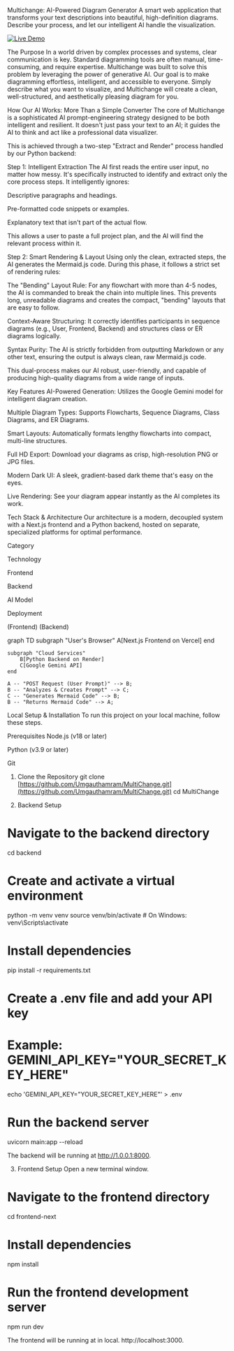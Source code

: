 Multichange: AI-Powered Diagram Generator
A smart web application that transforms your text descriptions into beautiful, high-definition diagrams. Describe your process, and let our intelligent AI handle the visualization.

<a href="https://multi-change.vercel.app" target="_blank">
<img src="https://www.google.com/url?sa=E&source=gmail&q=https://img.shields.io/badge/Live%20Demo-Click%20Here-blue?style=for-the-badge%26logo=vercel" alt="Live Demo">
</a>

The Purpose
In a world driven by complex processes and systems, clear communication is key. Standard diagramming tools are often manual, time-consuming, and require expertise. Multichange was built to solve this problem by leveraging the power of generative AI. Our goal is to make diagramming effortless, intelligent, and accessible to everyone. Simply describe what you want to visualize, and Multichange will create a clean, well-structured, and aesthetically pleasing diagram for you.

How Our AI Works: More Than a Simple Converter
The core of Multichange is a sophisticated AI prompt-engineering strategy designed to be both intelligent and resilient. It doesn't just pass your text to an AI; it guides the AI to think and act like a professional data visualizer.

This is achieved through a two-step "Extract and Render" process handled by our Python backend:

Step 1: Intelligent Extraction
The AI first reads the entire user input, no matter how messy. It's specifically instructed to identify and extract only the core process steps. It intelligently ignores:

Descriptive paragraphs and headings.

Pre-formatted code snippets or examples.

Explanatory text that isn't part of the actual flow.

This allows a user to paste a full project plan, and the AI will find the relevant process within it.

Step 2: Smart Rendering & Layout
Using only the clean, extracted steps, the AI generates the Mermaid.js code. During this phase, it follows a strict set of rendering rules:

The "Bending" Layout Rule: For any flowchart with more than 4-5 nodes, the AI is commanded to break the chain into multiple lines. This prevents long, unreadable diagrams and creates the compact, "bending" layouts that are easy to follow.

Context-Aware Structuring: It correctly identifies participants in sequence diagrams (e.g., User, Frontend, Backend) and structures class or ER diagrams logically.

Syntax Purity: The AI is strictly forbidden from outputting Markdown or any other text, ensuring the output is always clean, raw Mermaid.js code.

This dual-process makes our AI robust, user-friendly, and capable of producing high-quality diagrams from a wide range of inputs.

Key Features
AI-Powered Generation: Utilizes the Google Gemini model for intelligent diagram creation.

Multiple Diagram Types: Supports Flowcharts, Sequence Diagrams, Class Diagrams, and ER Diagrams.

Smart Layouts: Automatically formats lengthy flowcharts into compact, multi-line structures.

Full HD Export: Download your diagrams as crisp, high-resolution PNG or JPG files.

Modern Dark UI: A sleek, gradient-based dark theme that's easy on the eyes.

Live Rendering: See your diagram appear instantly as the AI completes its work.

Tech Stack & Architecture
Our architecture is a modern, decoupled system with a Next.js frontend and a Python backend, hosted on separate, specialized platforms for optimal performance.

Category

Technology

Frontend



Backend



AI Model



Deployment

(Frontend)  (Backend)

graph TD
    subgraph "User's Browser"
        A[Next.js Frontend on Vercel]
    end

    subgraph "Cloud Services"
        B[Python Backend on Render]
        C[Google Gemini API]
    end

    A -- "POST Request (User Prompt)" --> B;
    B -- "Analyzes & Creates Prompt" --> C;
    C -- "Generates Mermaid Code" --> B;
    B -- "Returns Mermaid Code" --> A;

Local Setup & Installation
To run this project on your local machine, follow these steps.

Prerequisites
Node.js (v18 or later)

Python (v3.9 or later)

Git

1. Clone the Repository
git clone [https://github.com/Umgauthamram/MultiChange.git](https://github.com/Umgauthamram/MultiChange.git)
cd MultiChange

2. Backend Setup
# Navigate to the backend directory
cd backend

# Create and activate a virtual environment
python -m venv venv
source venv/bin/activate  # On Windows: venv\Scripts\activate

# Install dependencies
pip install -r requirements.txt

# Create a .env file and add your API key
# Example: GEMINI_API_KEY="YOUR_SECRET_KEY_HERE"
echo 'GEMINI_API_KEY="YOUR_SECRET_KEY_HERE"' > .env

# Run the backend server
uvicorn main:app --reload

The backend will be running at http://1.0.0.1:8000.

3. Frontend Setup
Open a new terminal window.

# Navigate to the frontend directory
cd frontend-next

# Install dependencies
npm install

# Run the frontend development server
npm run dev

The frontend will be running at in local. http://localhost:3000.